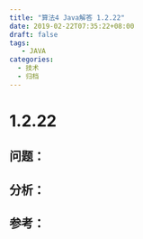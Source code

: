 ```yaml
---
title: "算法4 Java解答 1.2.22"
date: 2019-02-22T07:35:22+08:00
draft: false
tags:
   - JAVA
categories:
  - 技术
  - 归档
---
```



# 1.2.22

## 问题：


## 分析：


## 参考：


